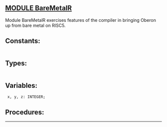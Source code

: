 
## [MODULE BareMetalR](https://github.com/io-core/Build/blob/main/BareMetalR.Mod)
Module BareMetalR exercises features of the compiler in bringing Oberon up from bare metal on RISC5.


## Constants:
```

```
## Types:
```

```
## Variables:
```
 x, y, z: INTEGER;

```
## Procedures:
---
